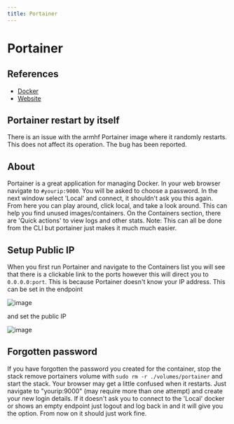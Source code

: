 ```yaml
---
title: Portainer
---
```

# Portainer
## References 
- [Docker](https://hub.docker.com/r/portainer/portainer/)
- [Website](https://www.portainer.io/)

## Portainer restart by itself

There is an issue with the armhf Portainer image where it randomly restarts. This does not affect its operation. The bug has been reported.

## About

Portainer is a great application for managing Docker. In your web browser navigate to `#yourip:9000`. You will be asked to choose a password. In the next window select 'Local' and connect, it shouldn't ask you this again. From here you can play around, click local, and take a look around. This can help you find unused images/containers. On the Containers section, there are 'Quick actions' to view logs and other stats. Note: This can all be done from the CLI but portainer just makes it much much easier. 

## Setup Public IP

When you first run Portainer and navigate to the Containers list you will see that there is a clickable link to the ports however this will direct you to `0.0.0.0:port`. This is because Portainer doesn't know your IP address. This can be set in the endpoint

![image](https://user-images.githubusercontent.com/46672225/69695462-26a31a80-10e5-11ea-991d-24b7282c8963.png)

and set the public IP

![image](https://user-images.githubusercontent.com/46672225/69695485-3c184480-10e5-11ea-85f7-8385ac339d76.png)

## Forgotten password

If you have forgotten the password you created for the container, stop the stack remove portainers volume with `sudo rm -r ./volumes/portainer` and start the stack. Your browser may get a little confused when it restarts. Just navigate to "yourip:9000" (may require more than one attempt) and create your new login details. If it doesn't ask you to connect to the 'Local' docker or shows an empty endpoint just logout and log back in and it will give you the option. From now on it should just work fine.